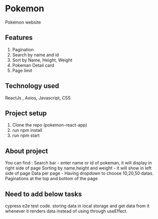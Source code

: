 # Pokemon

Pokemon website

## Features

1. Pagination
2. Search by name and id
3. Sort by Name, Height, Weight
4. Pokeman Detail card
5. Page limit

## Technology used 
ReactJs , Axios, Javascript, CSS

## Project setup
1. Clone the repo (pokemon-react-app)
2. run npm install
3. run npm start

## About project
You can find :
Search bar - enter name or id of pokeman, it will display in right side of page 
Sorting by name,height and weight - it will show in left side of page
Data per page - Having dropdown to choose 10,20,50 datas.
Paginations at the top and bottom of the page 

## Need to add below tasks
cypress e2e test code.
storing data in local storage and get data from it whenever it renders data instead of using through useEffect.

